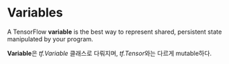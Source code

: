 # Variables

A TensorFlow **variable** is the best way to represent shared, persistent state manipulated by your program.



**Variable**은  *tf.Variable* 클래스로 다뤄지며, *tf.Tensor*와는 다르게 mutable하다.